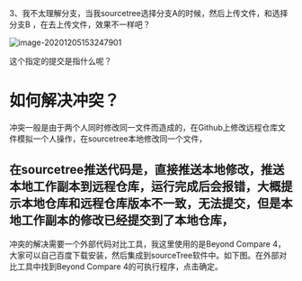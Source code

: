 3、我不太理解分支，当我sourcetree选择分支A的时候，然后上传文件，和选择分支B ，在去上传文件，效果不一样吧？

![image-20201205153247901](C:\Users\Xinje\AppData\Roaming\Typora\typora-user-images\image-20201205153247901.png)

这个指定的提交是指什么呢？

# 如何解决冲突？

冲突一般是由于两个人同时修改同一文件而造成的，在Github上修改远程仓库文件模拟一个人操作，在sourcetree本地修改同一个文件，

## 在sourcetree推送代码是，直接推送本地修改，推送本地工作副本到远程仓库，运行完成后会报错，大概提示本地仓库和远程仓库版本不一致，无法提交，但是本地工作副本的修改已经提交到了本地仓库，

冲突的解决需要一个外部代码对比工具，我这里使用的是Beyond Compare 4，大家可以自己百度下载安装，然后集成到sourceTree软件中。如下图。在外部对比工具中找到Beyond Compare 4的可执行程序，点击确定。